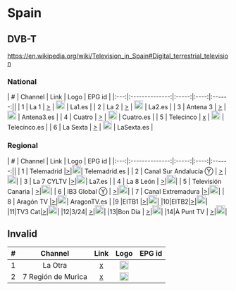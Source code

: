 <h1>Spain</h1>

<h2>DVB-T</h2>

https://en.wikipedia.org/wiki/Television_in_Spain#Digital_terrestrial_television
<h3>National</h3>

| #   | Channel        | Link  | Logo | EPG id |
|:---:|:--------------:|:-----:|:----:|:------:||
| 1   | La 1           | [>](https://hlsliveamdgl7-lh.akamaihd.net/i/hlsdvrlive_1@583042/master.m3u8) | <img height="20" src="https://i.imgur.com/NbesiPn.png"/> | La1.es |
| 2   | La 2           | [>](https://hlsliveamdgl0-lh.akamaihd.net/i/hlsdvrlive_1@60531/master.m3u8) | <img height="20" src="https://i.imgur.com/DmuTwDw.png"/> | La2.es |
| 3   | Antena 3       | [>](http://4ce5e2d62ee2c10e43c709f9b87c44d5.streamhost.cc/m3u8/Spain/c96d4179790c2af.ts) | <img height="20" src="https://i.imgur.com/j3SP4BS.png"/> | Antena3.es |
| 4   | Cuatro         | [>](https://limited09.todostreaming.es/live/tarson-livestream.m3u8) | <img height="20" src="https://i.imgur.com/zROxNap.png"/> | Cuatro.es |
| 5   | Telecinco      | [x]() | <img height="20" src="https://i.imgur.com/JECsKdk.png"/> | Telecinco.es |
| 6   | La Sexta       | [>](http://4ce5e2d62ee2c10e43c709f9b87c44d5.streamhost.cc/m3u8/Spain/9e5ed2b81a043b0.ts) | <img height="20" src="https://i.imgur.com/b59MxgM.png"/> | LaSexta.es |

<h3>Regional</h3>

| #   | Channel        | Link  | Logo | EPG id |
|:---:|:--------------:|:-----:|:----:|:------:||
| 1  | Telemadrid |[>](https://telemadridhls2-live-hls.secure2.footprint.net/egress/chandler/telemadrid/telemadrid_1/bitrate_1.m3u8)|<img height="20" src="https://imgur.com/VSDsSTZ.png"/>| Telemadrid.es |
| 2  | Canal Sur Andalucía Ⓨ | [>](https://www.youtube.com/watch?v=QMM1xsaFlfg)  |<img height="20" src="https://imgur.com/WcVOXPr.png"/>|
| 3  | La 7 CYLTV |[>](https://cdnlive.shooowit.net/la7live/smil:channel1.smil/chunklist_b2200000.m3u8)|<img height="20" src="https://i.imgur.com/o2FlMXP.png"/>| La7.es |
| 4  | La 8 León  | [>](https://cdnlive.shooowit.net/la8leonlive/smil:streamswitchingchannel.smil/chunklist_b2200000.m3u8)|<img height="20" src="https://imgur.com/mhK7EWO.png"/>|
| 5  | Televisión Canaria | [>](https://rtvc-live1-rm.flumotion.com/playlist.m3u8)|<img height="20" src="https://imgur.com/68LNS8e.png"/>|
| 6  | IB3 Global Ⓨ | [>](https://www.youtube.com/watch?v=w2mhujR8Rrk)|<img height="20" src="https://i.imgur.com/b59MxgM.png"/>|
| 7  | Canal Extremadura |[>](https://cdnlive.shooowit.net/canalextremaduralive/smil:channel1.smil/chunklist_b1500000.m3u8)|<img height="20" src="https://imgur.com/xBeywIA.png"/>|
| 8  | Aragón TV |[>](https://streamer97.server.aranova.cloud/cls/live/aragontv_canal1/index.m3u8?vv=US&h=7gZBm9hQ48dov2oXHs3xLg&e=31363231363338323835&r=5693)|<img height="20" src="https://imgur.com/8H3Q07b.png"/>| AragonTV.es |
|9 |EITB1 |[>](https://live-dvr.eitb-fastly.cross-media.es/live-content/etb1hd-hls/bitrate_4.m3u8?start=1621551672)|<img height="20" src="https://imgur.com/VBVu2bu.png"/>|
|10|EITB2|[>](https://live-dvr.eitb-fastly.cross-media.es/live-content/etb2hd-hls/bitrate_4.m3u8?start=1621550091)|<img height="20" src="https://imgur.com/VBVu2bu.png"/>|
|11|TV3 Cat|[>](https://directes-tv-int.ccma.cat/int/ngrp:tvi_web/chunklist_b1728000.m3u8)|<img height="20" src="https://imgur.com/rNQYHmx.png"/>|
|12|3/24| [>](https://directes-tv-int.ccma.cat/int/ngrp:324_web/chunklist_b1728000.m3u8)|<img height="20" src="https://i.imgur.com/b59MxgM.png"/>|
|13|Bon Dia | [>](https://directes-tv-int.ccma.cat/int/ngrp:bnd_web/chunklist_b1728000.m3u8)|<img height="20" src="https://imgur.com/XaiP3nJ.png"/>|
|14|À Punt TV | [>](https://bcovlive-a.akamaihd.net/469e448f034b4d46afa4bcac53297d60/eu-central-1/6057955885001/profile_0/chunklist_dvr.m3u8)|<img height="20" src="https://i.imgur.com/M88LoNl.png"/>|


<h2>Invalid</h2>

| #   | Channel        | Link  | Logo | EPG id |
|:---:|:--------------:|:-----:|:----:|:------:|
| 1   |La Otra         |[x]()  |   <img height="20" src="https://imgur.com/W1UZyXH.png" />   |
| 2    |7 Región de Murica | [x]()|<img height="20" src="https://imgur.com/TCL7M8r.png" /> |

